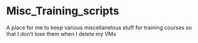 # Misc_Training_scripts
A place for me to keep various miscellanelous stuff for training courses so that I don't lose them when I delete my VMs

